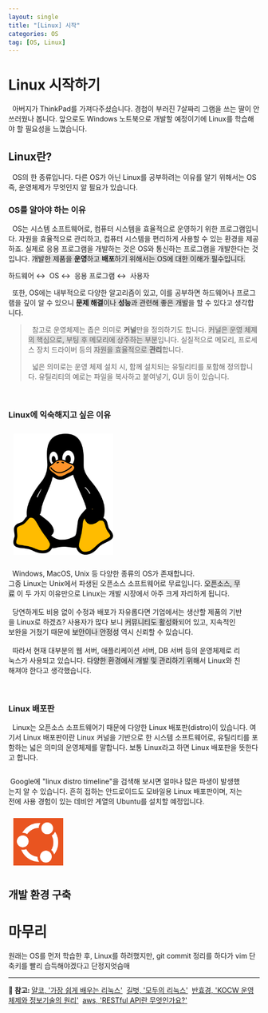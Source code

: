 ```yaml
---
layout: single
title: "[Linux] 시작"
categories: OS
tag: [OS, Linux]
---
```


# Linux 시작하기

&nbsp; 아버지가 ThinkPad를 가져다주셨습니다. 경첩이 부러진 7살짜리 그램을 쓰는 딸이 안쓰러웠나 봅니다. 앞으로도 Windows 노트북으로 개발할 예정이기에 Linux를 학습해야 할
필요성을 느꼈습니다.

## Linux란?

&nbsp; OS의 한 종류입니다. 다른 OS가 아닌 Linux를 공부하려는 이유를 알기 위해서는 OS 즉, 운영체제가 무엇인지 알 필요가 있습니다.

### OS를 알아야 하는 이유
&nbsp; OS는 시스템 소프트웨어로, 컴퓨터 시스템을 효율적으로 운영하기 위한 프로그램입니다.
자원을 효율적으로 관리하고, 컴퓨터 시스템을 편리하게 사용할 수 있는 환경을 제공하죠. 실제로 응용 프로그램을 개발하는 것은 OS와 통신하는 프로그램을 개발한다는 것입니다.
<span style="background-color: #E2E2E2">개발한 제품을 **운영**하고 **배포**하기 위해서는 OS에 대한 이해가 필수입니다.</span><br>

<span class="page__taxonomy-item p-category">하드웨어</span><span class="sep">&nbsp;↔&nbsp;</span>
<span class="page__taxonomy-item p-category">OS</span><span class="sep">&nbsp;↔&nbsp;</span>
<span class="page__taxonomy-item p-category">응용 프로그램</span><span class="sep">&nbsp;↔&nbsp;</span>
<span class="page__taxonomy-item p-category">사용자</span><br>

&nbsp; 또한, OS에는 내부적으로 다양한 알고리즘이 있고, 이를 공부하면 하드웨어나 프로그램을 깊이 알 수 있으니
<span style="background-color: #E2E2E2">**문제 해결**이나 **성능**과 관련해 좋은 개발</span>을 할 수 있다고 생각합니다.

> &nbsp; 참고로 운영체제는 좁은 의미로 **커널**만을 정의하기도 합니다.
> <span style="background-color: #E2E2E2">커널은 운영 체제의 핵심으로, 부팅 후 메모리에 상주하는 부분</span>입니다. 실질적으로 메모리, 프로세스 장치 드라이버 등의 <span style="background-color: #E2E2E2">자원을 효율적으로 **관리**</span>합니다.<br>
> 
> &nbsp; 넓은 의미로는 운영 체제 설치 시, 함께 설치되는 유틸리티를 포함해 정의합니다. 유틸리티의 예로는 파일을 복사하고 붙여넣기, GUI 등이 있습니다.

<br>

### Linux에 익숙해지고 싶은 이유

<div style="border: 1px solid none; float: left; width: 200px; padding: 10px ">
<img src="../../images/2024-03-27-linux-01/linux_logo.png">
</div>

<div style="border: 1px solid none; float: left; width: 60%; min-width: 470px">

&nbsp; Windows, MacOS, Unix 등 다양한 종류의 OS가 존재합니다.<br>
그중 Linux는 Unix에서 파생된 오픈소스 소프트웨어로 무료입니다.
<span style="background-color: #E2E2E2">오픈소스, 무료</span> 이 두 가지 이유만으로 Linux는 개발 시장에서 아주 크게 자리하게 됩니다.<br>
<br>
&nbsp; 당연하게도 비용 없이 수정과 배포가 자유롭다면 기업에서는 생산할 제품의 기반을 Linux로 하겠죠?
사용자가 많다 보니 <span style="background-color: #E2E2E2">커뮤니티도 활성화</span>되어 있고,
지속적인 보완을 거쳤기 때문에 <span style="background-color: #E2E2E2">보안이나 안정성</span> 역시 신뢰할 수 있습니다.<br>
<br>
&nbsp; 따라서 현재 대부분의 웹 서버, 애플리케이션 서버, DB 서버 등의 운영체제로 리눅스가 사용되고 있습니다.
<span style="background-color: #E2E2E2">다양한 환경에서 개발 및 관리하기 위해</span>서 Linux와 친해져야 한다고 생각했습니다.

</div>

<div style="clear: both;"></div>
<br>

### Linux 배포판


&nbsp; Linux는 오픈소스 소프트웨어기 때문에 다양한 Linux 배포판(distro)이 있습니다.
여기서 Linux 배포판이란 Linux 커널을 기반으로 한 시스템 소프트웨어로, 유틸리티를 포함하는 넓은 의미의 운영체제를 말합니다.
보통 Linux라고 하면 Linux 배포판을 뜻한다고 합니다.<br>


<div style="border: 1px solid none; float: left; width: 80%; min-width: 470px">

&nbsp;Google에 "linux distro timeline"을 검색해 보시면 얼마나 많은 파생이 발생했는지 알 수 있습니다.
흔히 접하는 안드로이드도 모바일용 Linux 배포판이며, 저는 전에 사용 경험이 있는 데비안 계열의 Ubuntu를 설치할 예정입니다.<br>

</div>

<div style="border: 1px solid none; float: left; width: 100px; padding: 10px ">
<img src="../../images/2024-03-27-linux-01/ubuntu_logo.png">
</div>

<div style="clear: both;"></div>

## 개발 환경 구축

# 마무리
원래는 OS를 먼저 학습한 후, Linux를 하려했지만, git commit 정리를 하다가 vim 단축키를 빨리 습득해야겠다고 단정지엇슴매

---
<p> 
  <strong>👀 참고: </strong>
  <span itemprop="keywords">
    <a href="https://www.yalco.kr/35_linux/" class="page__taxonomy-item p-category">얄코, '가장 쉽게 배우는 리눅스'</a><span class="sep">&nbsp; </span>
    <a href="https://product.kyobobook.co.kr/detail/S000001834763" class="page__taxonomy-item p-category">길벗, '모두의 리눅스'</a><span class="sep">&nbsp; </span>
    <a href="http://www.kocw.net/home/search/kemView.do?kemId=1046323" class="page__taxonomy-item p-category">반효경, 'KOCW 운영체제와 정보기술의 원리'</a><span class="sep">&nbsp; </span>
    <a href="https://aws.amazon.com/ko/what-is/restful-api/" class="page__taxonomy-item p-category">aws, 'RESTful API란 무엇인가요?'</a>

  </span>
</p>